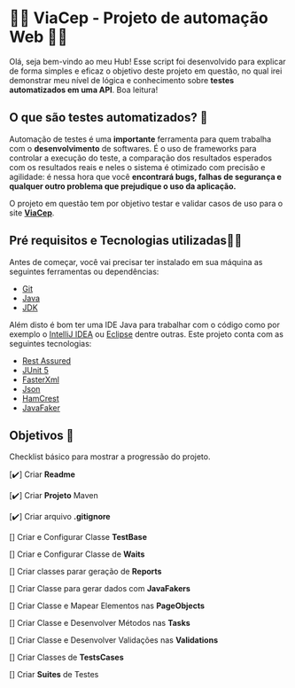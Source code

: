 # 🧑‍💼 ViaCep - Projeto de automação Web 🧑‍💼
Olá, seja bem-vindo ao meu Hub! Esse script foi desenvolvido para explicar de forma simples e eficaz o objetivo deste projeto em questão, no qual irei demonstrar meu nível de lógica e conhecimento sobre **testes automatizados em uma API**. Boa leitura!

## O que são testes automatizados? 🤔
Automação de testes é uma **importante** ferramenta para quem trabalha com o **desenvolvimento** de softwares. É o uso de frameworks para controlar a execução do teste, a comparação dos resultados esperados com os resultados reais e neles o sistema é otimizado com precisão e agilidade: é nessa hora que você **encontrará bugs, falhas de segurança e qualquer outro problema que prejudique o uso da aplicação.**

O projeto em questão tem por objetivo testar e validar casos de uso para o site [**ViaCep**](https://viacep.com.br).

## Pré requisitos e Tecnologias utilizadas👷🚧
Antes de começar, você vai precisar ter instalado em sua máquina as seguintes ferramentas ou dependências:

* [Git](https://git-scm.com)
* [Java](https://www.java.com/pt-BR/)
* [JDK](https://www.oracle.com/java/technologies/downloads/)

Além disto é bom ter uma IDE Java para trabalhar com o código como por exemplo o [IntelliJ IDEA](https://www.jetbrains.com/pt-br/idea/) ou [Eclipse](https://www.eclipse.org/downloads/) dentre outras. Este projeto conta com as seguintes tecnologias:

* [Rest Assured](https://rest-assured.io)
* [JUnit 5](https://junit.org/junit5/)
* [FasterXml](http://fasterxml.com)
* [Json](https://www.json.org/json-pt.html)
* [HamCrest](https://hamcrest.org)
* [JavaFaker](https://github.com/DiUS/java-faker)

## Objetivos 🎯
Checklist básico para mostrar a progressão do projeto.

[✔️] Criar **Readme**

[✔️] Criar **Projeto** Maven

[✔️] Criar arquivo **.gitignore**

[️] Criar e Configurar Classe **TestBase**

[️] Criar e Configurar Classe de **Waits**

[️] Criar classes parar geração de **Reports**

[️] Criar Classe para gerar dados com **JavaFakers**

[️] Criar Classe e Mapear Elementos nas **PageObjects**

[️] Criar Classe e Desenvolver Métodos nas **Tasks**

[️] Criar Classe e Desenvolver Validações nas **Validations**

[️] Criar Classes de **TestsCases**

[️] Criar **Suites** de Testes



